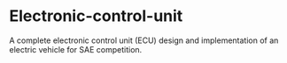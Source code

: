 # Electronic-control-unit
A complete electronic control unit (ECU) design and implementation of an electric vehicle for SAE competition. 
